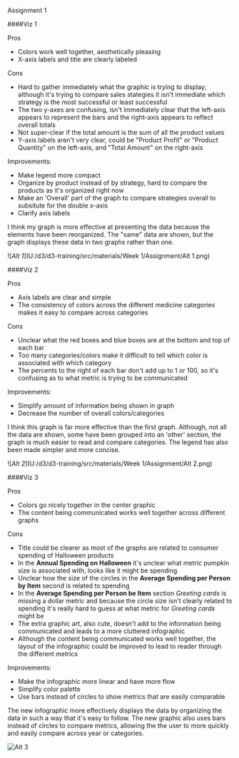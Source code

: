 Assignment 1



####Viz 1


Pros

* Colors work well together, aesthetically pleasing
* X-axis labels and title are clearly labeled

Cons

* Hard to gather immediately what the graphic is trying to display; although it's trying to compare sales stategies it isn't immediate which strategy is the most successful or least successful
* The two y-axes are confusing, isn't immediately clear that the left-axis appears to represent the bars and the right-axis appears to reflect overall totals
* Not super-clear if the total amount is the sum of all the product values
* Y-axis labels aren't very clear, could be "Product Profit" or "Product Quantity" on the left-axis, and "Total Amount" on the right-axis


Improvements:

* Make legend more compact
* Organize by product instead of by strategy, hard to compare the products as it's organized right now
* Make an 'Overall' part of the graph to compare strategies overall to subsitute for the double x-axis
* Clarify axis labels

I think my graph is more effective at presenting the data because the elements have been reorganized. The "same" data are shown, but the graph displays these data in two graphs rather than one.

![*Alt 1*](U:/d3/d3-training/src/materials/Week 1/Assignment/Alt 1.png) 

####Viz 2

Pros

* Axis labels are clear and simple
* The consistency of colors across the different medicine categories makes it easy to compare across categories

Cons

* Unclear what the red boxes and blue boxes are at the bottom and top of each bar
* Too many categories/colors make it difficult to tell which color is associated with which category
* The percents to the right of each bar don't add up to 1 or 100, so it's confusing as to what metric is trying to be communicated

Improvements:

* Simplify amount of information being shown in graph
* Decrease the number of overall colors/categories

I think this graph is far more effective than the first graph. Although, not all the data are shown, some have been grouped into an 'other' section, the graph is much easier to read and compare categories. The legend has also been made simpler and more concise. 

![*Alt 2*](U:/d3/d3-training/src/materials/Week 1/Assignment/Alt 2.png) 

####Viz 3

Pros

* Colors go nicely together in the center graphic
* The content being communicated works well together across different graphs

Cons

* Title could be clearer as most of the graphs are related to consumer spending of Halloween products
* In the **Annual Spending on Halloween** it's unclear what metric pumpkin size is associated with, looks like it might be spending
* Unclear how the size of the circles in the **Average Spending per Person by Item** second is related to spending 
* In the **Average Spending per Person be Item** section *Greeting cards* is missing a dollar metric and because the circle size isn't clearly related to spending it's really hard to guess at what metric for *Greeting cards* might be
* The extra graphic art, also cute, doesn't add to the information being communicated and leads to a more cluttered infographic
* Although the content being communicated works well together, the layout of the infographic could be improved to lead to reader through the different metrics

Improvements:

* Make the infographic more linear and have more flow
* Simplify color palette
* Use bars instead of circles to show metrics that are easily comparable

The new infographic more effectively displays the data by organizing the data in such a way that it's easy to follow. The new graphic also uses bars instead of circles to compare metrics, allowing the the user to more quickly and easily compare across year or categories. 

![*Alt 3*](https://www.figma.com/file/K3N0pHTVS2VchryT5UDslyyp/Alt-3) 

